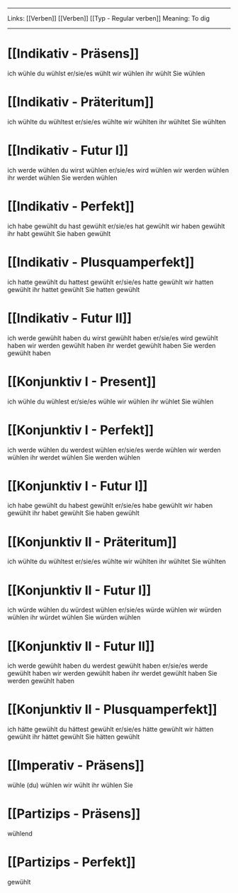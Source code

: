 ___

Links: [[Verben]] [[Verben]] [[Typ - Regular verben]] 
Meaning: To dig

---

# [[Indikativ - Präsens]]
ich wühle
du wühlst
er/sie/es wühlt
wir wühlen
ihr wühlt
Sie wühlen

# [[Indikativ - Präteritum]]
ich wühlte
du wühltest
er/sie/es wühlte
wir wühlten
ihr wühltet
Sie wühlten

# [[Indikativ - Futur I]]
ich werde wühlen
du wirst wühlen
er/sie/es wird wühlen
wir werden wühlen
ihr werdet wühlen
Sie werden wühlen

# [[Indikativ - Perfekt]]
ich habe gewühlt
du hast gewühlt
er/sie/es hat gewühlt
wir haben gewühlt
ihr habt gewühlt
Sie haben gewühlt

# [[Indikativ - Plusquamperfekt]]
ich hatte gewühlt
du hattest gewühlt
er/sie/es hatte gewühlt
wir hatten gewühlt
ihr hattet gewühlt
Sie hatten gewühlt

# [[Indikativ - Futur II]]
ich werde gewühlt haben
du wirst gewühlt haben
er/sie/es wird gewühlt haben
wir werden gewühlt haben
ihr werdet gewühlt haben
Sie werden gewühlt haben

# [[Konjunktiv I - Present]]
ich wühle
du wühlest
er/sie/es wühle
wir wühlen
ihr wühlet
Sie wühlen

# [[Konjunktiv I - Perfekt]]
ich werde wühlen
du werdest wühlen
er/sie/es werde wühlen
wir werden wühlen
ihr werdet wühlen
Sie werden wühlen

# [[Konjunktiv I - Futur I]]
ich habe gewühlt
du habest gewühlt
er/sie/es habe gewühlt
wir haben gewühlt
ihr habet gewühlt
Sie haben gewühlt

# [[Konjunktiv II - Präteritum]]
ich wühlte
du wühltest
er/sie/es wühlte
wir wühlten
ihr wühltet
Sie wühlten

# [[Konjunktiv II - Futur I]]
ich würde wühlen
du würdest wühlen
er/sie/es würde wühlen
wir würden wühlen
ihr würdet wühlen
Sie würden wühlen

# [[Konjunktiv II - Futur II]]
ich werde gewühlt haben
du werdest gewühlt haben
er/sie/es werde gewühlt haben
wir werden gewühlt haben
ihr werdet gewühlt haben
Sie werden gewühlt haben

# [[Konjunktiv II - Plusquamperfekt]]
ich hätte gewühlt
du hättest gewühlt
er/sie/es hätte gewühlt
wir hätten gewühlt
ihr hättet gewühlt
Sie hätten gewühlt

# [[Imperativ - Präsens]]
wühle (du)
wühlen wir
wühlt ihr
wühlen Sie

# [[Partizips - Präsens]]
wühlend

# [[Partizips - Perfekt]]
gewühlt